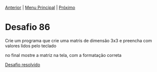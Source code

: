 [Anterior](Desafio085.md) | [Menu Principal](/README.md/) | [Próximo](Desafio087.md)  

# Desafio 86  
  
Crie um programa que crie uma matris de dimensão 3x3 e preencha com valores lidos pelo teclado  

no final mostre a matriz na tela, com a formatação correta

[Desafio resolvido](/Desafios/desafio086.py/)